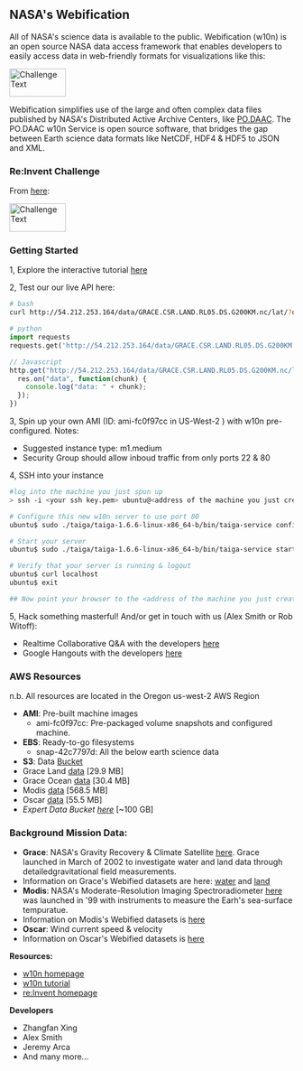 ## NASA's Webification
All of NASA's science data is available to the public.  Webification (w10n) is an open source NASA data access framework that enables developers to easily access data in web-friendly formats for visualizations like this:


<img src="https://raw.github.com/witoff/w10n/master/media/viz.png" width="400px;" alt="Challenge Text" style="width: 100px;height:50px;"/>

Webification simplifies use of the large and often complex data files published by NASA's Distributed Active Archive Centers, like [PO.DAAC](http://podaac.jpl.nasa.gov/).  The PO.DAAC w10n Service is open source software, that bridges the gap between Earth science data formats like NetCDF, HDF4 & HDF5 to JSON and XML.

### Re:Invent Challenge
From [here](http://reinvent.awsevents.com/hackathon.html):

<img src="https://raw.github.com/witoff/w10n/master/media/challenge.png" width="400px;" alt="Challenge Text" style="width: 100px;height:50px;"/>

### Getting Started
1, Explore the interactive tutorial [here](http://witoff.github.io/w10n/slides/index.html)

2, Test our our live API here:

```bash
# bash
curl http://54.212.253.164/data/GRACE.CSR.LAND.RL05.DS.G200KM.nc/lat/?output=json
```

```python
# python
import requests
requests.get('http://54.212.253.164/data/GRACE.CSR.LAND.RL05.DS.G200KM.nc/lat/?output=json')
```

```javascript
// Javascript
http.get("http://54.212.253.164/data/GRACE.CSR.LAND.RL05.DS.G200KM.nc/lat/?output=json", function(res) {
  res.on("data", function(chunk) {
    console.log("data: " + chunk);
  });
})
```

3, Spin up your own AMI (ID: ami-fc0f97cc in US-West-2 ) with w10n pre-configured.
Notes:
* Suggested instance type: m1.medium
* Security Group should allow inboud traffic from only ports 22 & 80


4, SSH into your instance
```bash
#log into the machine you just spun up
> ssh -i <your ssh key.pem> ubuntu@<address of the machine you just created>

# Configure this new w10n server to use port 80
ubuntu$ sudo ./taiga/taiga-1.6.6-linux-x86_64-b/bin/taiga-service config -p 80 -d /vol/data

# Start your server
ubuntu$ sudo ./taiga/taiga-1.6.6-linux-x86_64-b/bin/taiga-service start

# Verify that your server is running & logout
ubuntu$ curl localhost
ubuntu$ exit

## Now point your browser to the <address of the machine you just created> and interact with your favorite API!
```

5, Hack something masterful!  And/or get in touch with us (Alex Smith or Rob Witoff):
* Realtime Collaborative Q&A with the developers [here](https://w10nreinvent.hackpad.com/)
* Google Hangouts with the developers [here](Alexander.Smith@jpl.nasa.gov)


### AWS Resources
n.b. All resources are located in the Oregon us-west-2 AWS Region
* **AMI**: Pre-built machine images
  * ami-fc0f97cc: Pre-packaged volume snapshots and configured machine.
* **EBS**: Ready-to-go filesystems
  * snap-42c7797d: All the below earth science data
* **S3**: Data [Bucket](https://s3-us-west-2.amazonaws.com/w10n)
 * Grace Land [data](https://s3-us-west-2.amazonaws.com/w10n/grace-land.nc) [29.9 MB]
 * Grace Ocean [data](https://s3-us-west-2.amazonaws.com/w10n/grace-ocean.nc) [30.4 MB]
 * Modis [data](https://s3-us-west-2.amazonaws.com/w10n/modis.nc) [568.5 MB]
 * Oscar [data](https://s3-us-west-2.amazonaws.com/w10n/oscar.nc) [55.5 MB]
 * *Expert Data Bucket [here](https://s3-us-west-2.amazonaws.com/w10n-full)* [~100 GB]

  
### Background Mission Data:
* **Grace**: NASA's Gravity Recovery & Climate Satellite [here](http://grace.jpl.nasa.gov/). Grace launched in March of 2002 to investigate water and land data through detailedgravitational field measurements.
 * Information on Grace's Webified datasets are here: [water](http://podaac.jpl.nasa.gov/dataset/TELLUS_OCEANEOF_NC_RL05) and [land](http://podaac.jpl.nasa.gov/dataset/TELLUS_LAND_NC_RL05)
* **Modis**: NASA's Moderate-Resolution Imaging Spectroradiometer [here](http://modis.gsfc.nasa.gov/) was launched in '99 with instruments to measure the Earh's sea-surface tempuratue.
 * Information on Modis's Webified datasets is [here](http://podaac.jpl.nasa.gov/dataset/JPL-L2P-MODIS_A?ids=&values=&search=ghrsst)
* **Oscar**: Wind current speed & velocity
 * Information on Oscar's Webified datasets is [here](http://podaac.jpl.nasa.gov/dataset/OSCAR_L4_OC_third-deg)

**Resources:**
* [w10n homepage](http://scifari.org/taiga/)
* [w10n tutorial](http://witoff.github.io/w10n/slides/index.html)
* [re:Invent homepage](http://reinvent.awsevents.com/hackathon.html)

**Developers**
* Zhangfan Xing
* Alex Smith
* Jeremy Arca
* And many more...
